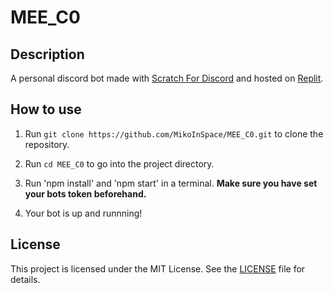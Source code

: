 # MEE_C0

## Description

A personal discord bot made with [Scratch For Discord](https://scratch-for-discord.com/) and hosted on [Replit](https://replit.com/).

## How to use

1. Run `git clone https://github.com/MikoInSpace/MEE_C0.git` to clone the repository.

2. Run `cd MEE_C0` to go into the project directory.

3. Run 'npm install' and 'npm start' in a terminal.
**Make sure you have set your bots token beforehand.**

4. Your bot is up and runnning!

## License

This project is licensed under the MIT License. See the [LICENSE](LICENSE) file for details.
